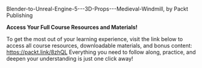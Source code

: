 Blender-to-Unreal-Engine-5---3D-Props---Medieval-Windmill, by Packt Publishing

**Access Your Full Course Resources and Materials!**

To get the most out of your learning experience, visit the link below to access all course resources, downloadable materials, and bonus content: https://packt.link/8zhQL
Everything you need to follow along, practice, and deepen your understanding is just one click away!



